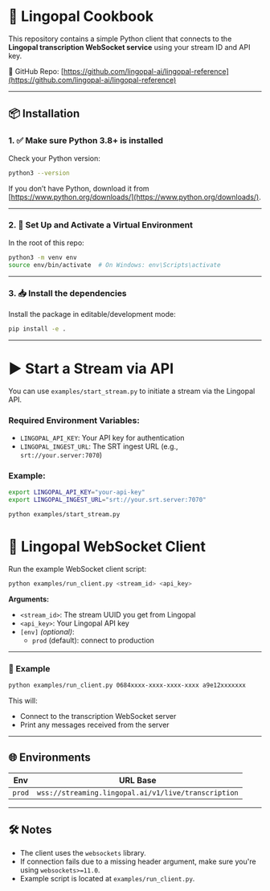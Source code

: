 # 🚀 Lingopal Cookbook

This repository contains a simple Python client that connects to the **Lingopal transcription WebSocket service** using your stream ID and API key.

📍 GitHub Repo: [https://github.com/lingopal-ai/lingopal-reference](https://github.com/lingopal-ai/lingopal-reference)

---

## 📦 Installation

### 1. ✅ Make sure Python 3.8+ is installed

Check your Python version:
```bash
python3 --version
```

If you don’t have Python, download it from [https://www.python.org/downloads/](https://www.python.org/downloads/).

---

### 2. 📁 Set Up and Activate a Virtual Environment

In the root of this repo:

```bash
python3 -m venv env
source env/bin/activate  # On Windows: env\Scripts\activate
```

---

### 3. 📥 Install the dependencies

Install the package in editable/development mode:

```bash
pip install -e .
```

---


# ▶️ Start a Stream via API

You can use `examples/start_stream.py` to initiate a stream via the Lingopal API.

### Required Environment Variables:

- `LINGOPAL_API_KEY`: Your API key for authentication
- `LINGOPAL_INGEST_URL`: The SRT ingest URL (e.g., `srt://your.server:7070`)

### Example:

```bash
export LINGOPAL_API_KEY="your-api-key"
export LINGOPAL_INGEST_URL="srt://your.srt.server:7070"

python examples/start_stream.py
```

# 🚀 Lingopal WebSocket Client

Run the example WebSocket client script:

```bash
python examples/run_client.py <stream_id> <api_key>
```

**Arguments:**
- `<stream_id>`: The stream UUID you get from Lingopal
- `<api_key>`: Your Lingopal API key
- `[env]` *(optional)*:
  - `prod` (default): connect to production

---

### 🧷 Example

```bash
python examples/run_client.py 0684xxxx-xxxx-xxxx-xxxx a9e12xxxxxxx
```

This will:
- Connect to the transcription WebSocket server
- Print any messages received from the server

---

## 🌐 Environments

| Env   | URL Base                                               |
|--------|--------------------------------------------------------|
| `prod` | `wss://streaming.lingopal.ai/v1/live/transcription`   |

---

## 🛠 Notes

- The client uses the `websockets` library.
- If connection fails due to a missing header argument, make sure you're using `websockets>=11.0`.
- Example script is located at `examples/run_client.py`.

